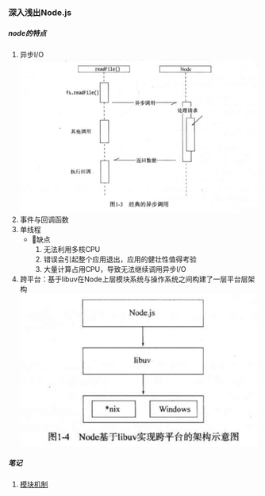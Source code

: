 ### 深入浅出Node.js

##### node的特点 
1. 异步I/O ![异步流程](./assets/1/异步.png)
2. 事件与回调函数
3. 单线程
   - 缺点
      1. 无法利用多核CPU  
      2. 错误会引起整个应用退出，应用的健壮性值得考验
      3. 大量计算占用CPU，导致无法继续调用异步I/O
4. 跨平台：基于libuv在Node上层模块系统与操作系统之间构建了一层平台层架构 ![跨平台](./assets/1/跨平台.png)

##### 笔记
1. [模块机制](./module.md)

